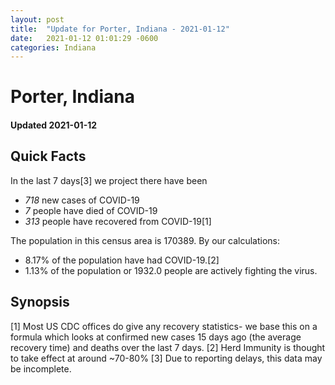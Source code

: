 ```yaml
---
layout: post
title:  "Update for Porter, Indiana - 2021-01-12"
date:   2021-01-12 01:01:29 -0600
categories: Indiana
---
```


# Porter, Indiana
#### Updated 2021-01-12

## Quick Facts

In the last 7 days[3] we project there have been
- *718* new cases of COVID-19
- *7* people have died of COVID-19
- *313* people have recovered from COVID-19[1]

The population in this census area is 170389. By our calculations:
- 8.17% of the population have had COVID-19.[2]
- 1.13% of the population or 1932.0 people are actively fighting the virus.

## Synopsis




[1] Most US CDC offices do give any recovery statistics- we base this on a formula which looks at confirmed new cases
15 days ago (the average recovery time) and deaths over the last 7 days.
[2] Herd Immunity is thought to take effect at around ~70-80%
[3] Due to reporting delays, this data may be incomplete. 
    